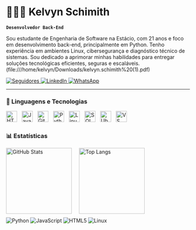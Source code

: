 # 👨🏻‍💻 Kelvyn Schimith

**`Desenvolvedor Back-End`**

Sou estudante de Engenharia de Software na Estácio, com 21 anos e foco em desenvolvimento back-end, principalmente em Python. Tenho experiência em ambientes Linux, cibersegurança e diagnóstico técnico de sistemas. Sou dedicado a aprimorar minhas habilidades para entregar soluções tecnológicas eficientes, seguras e escaláveis. (file:///home/kelvyn/Downloads/kelvyn.schimith%20(1).pdf)

<p>
   <p>
  <a href="https://github.com/kelvyn08?tab=followers" target="_blank">
    <img 
      alt="Seguidores" 
      title="Me siga no GitHub" 
      src="https://custom-icon-badges.demolab.com/github/followers/kelvyn08?color=236ad3&labelColor=1155ba&style=for-the-badge&logo=github&label=Seguidores&logoColor=white"
    />
  </a>
  <a href="https://www.linkedin.com/in/kelvyn-schimith" target="_blank">
    <img 
      alt="LinkedIn" 
      title="Meu LinkedIn" 
      src="https://img.shields.io/badge/LinkedIn-1155ba?style=for-the-badge&logo=linkedin&logoColor=white"
    />
  </a>
  <a href="https://wa.me/5527981378497" target="_blank">
    <img 
      alt="WhatsApp" 
      title="Meu WhatsApp" 
      src="https://custom-icon-badges.demolab.com/badge/WhatsApp-25D366?style=for-the-badge&logo=whatsapp&logoColor=white"
    />
  </a>
</p>



---

### 🤖 Linguagens e Tecnologias

<img 
    align="left" 
    alt="HTML"
    title="HTML" 
    width="30px" 
    style="padding-right: 10px;" 
    src="https://cdn.jsdelivr.net/gh/devicons/devicon@latest/icons/html5/html5-original.svg"  
/>
<img 
    align="left" 
    alt="JavaScript" 
    title="JavaScript"
    width="30px" 
    style="padding-right: 10px;" 
    src="https://cdn.jsdelivr.net/gh/devicons/devicon@latest/icons/javascript/javascript-original.svg" 
/>

<img 
    align="left" 
    alt="Git" 
    title="Git"
    width="30px" 
    style="padding-right: 10px;" 
    src="https://cdn.jsdelivr.net/gh/devicons/devicon@latest/icons/git/git-original.svg" 
/>
<img 
    align="left" 
    alt="Python" 
    title="Python"
    width="30px" 
    style="padding-right: 10px;" 
    src="https://cdn.jsdelivr.net/gh/devicons/devicon@latest/icons/python/python-original.svg" 
/>
<img 
    align="left" 
    alt="Linux" 
    title="Linux"
    width="30px" 
    style="padding-right: 10px;" 
    src="https://cdn.jsdelivr.net/gh/devicons/devicon@latest/icons/linux/linux-original.svg" 
/>
<img 
    align="left" 
    alt="SQL" 
    title="SQL"
    width="30px" 
    style="padding-right: 10px;" 
    src="https://cdn.jsdelivr.net/gh/devicons/devicon@latest/icons/mysql/mysql-original.svg" 
/>
<img 
    align="left" 
    alt="Ubuntu" 
    title="Ubuntu" 
    width="30px" 
    style="padding-right: 10px;" 
    src="https://cdn.jsdelivr.net/gh/devicons/devicon@latest/icons/ubuntu/ubuntu-original.svg" 
/>
<img 
    align="left" 
    alt="VS Code" 
    title="VS Code" 
    width="30px" 
    style="padding-right: 10px;" 
    src="https://cdn.jsdelivr.net/gh/devicons/devicon@latest/icons/vscode/vscode-original.svg" 
/>


<br/>
<br/>

### 📊 Estatísticas

<div align="left">
  <div style="display: flex; gap: 20px;">
    <img 
      alt="GitHub Stats" 
      height="180" 
      src="https://github-readme-stats.vercel.app/api?username=kelvyn08&show_icons=true&theme=tokyonight&include_all_commits=true&locale=pt-br" 
    />  
    <img 
      alt="Top Langs" 
      height="180" 
      src="https://github-readme-stats.vercel.app/api/top-langs/?username=kelvyn08&layout=compact&theme=tokyonight&locale=pt-br" 
    />
  </div>
  <div style="margin-top: 10px; text-align: left;">
    <img alt="Python" src="https://img.shields.io/badge/-Python-3776AB?style=for-the-badge&logo=python&logoColor=white" />
    <img alt="JavaScript" src="https://img.shields.io/badge/-JavaScript-F7DF1E?style=for-the-badge&logo=javascript&logoColor=black" />
    <img alt="HTML5" src="https://img.shields.io/badge/-HTML5-E34F26?style=for-the-badge&logo=html5&logoColor=white" />
    <img alt="Linux" src="https://img.shields.io/badge/-Linux-FCC624?style=for-the-badge&logo=linux&logoColor=black" />
  </div>
</div>
